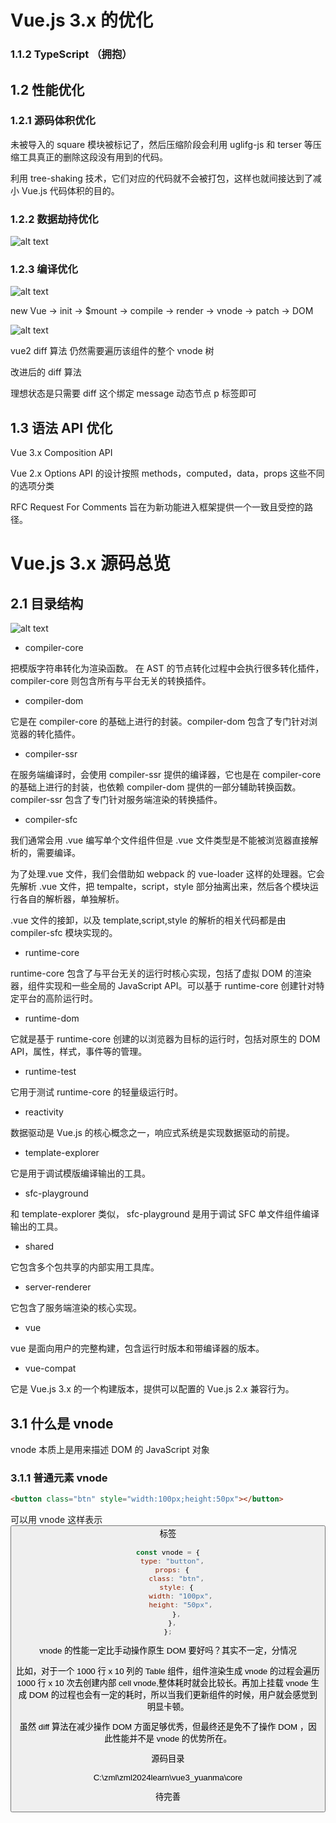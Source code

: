# Vue.js 3.x 的优化

### 1.1.2 TypeScript （拥抱）

## 1.2 性能优化

### 1.2.1 源码体积优化

未被导入的 square 模块被标记了，然后压缩阶段会利用 uglifg-js 和 terser 等压缩工具真正的删除这段没有用到的代码。

利用 tree-shaking 技术，它们对应的代码就不会被打包，这样也就间接达到了减小 Vue.js 代码体积的目的。

### 1.2.2 数据劫持优化

![alt text](image.png)

### 1.2.3 编译优化

![alt text](image-1.png)

new Vue -> init -> $mount -> compile -> render -> vnode -> patch -> DOM

![alt text](image-2.png)

vue2 diff 算法 仍然需要遍历该组件的整个 vnode 树

改进后的 diff 算法

理想状态是只需要 diff 这个绑定 message 动态节点 p 标签即可

## 1.3 语法 API 优化

Vue 3.x Composition API

Vue 2.x Options API 的设计按照 methods，computed，data，props 这些不同的选项分类

RFC Request For Comments 旨在为新功能进入框架提供一个一致且受控的路径。

# Vue.js 3.x 源码总览

## 2.1 目录结构

![alt text](image-3.png)

- compiler-core

把模版字符串转化为渲染函数。 在 AST 的节点转化过程中会执行很多转化插件，compiler-core 则包含所有与平台无关的转换插件。

- compiler-dom

它是在 compiler-core 的基础上进行的封装。compiler-dom 包含了专门针对浏览器的转化插件。

- compiler-ssr

在服务端编译时，会使用 compiler-ssr 提供的编译器，它也是在 compiler-core 的基础上进行的封装，也依赖 compiler-dom 提供的一部分辅助转换函数。 compiler-ssr 包含了专门针对服务端渲染的转换插件。

- compiler-sfc

我们通常会用 .vue 编写单个文件组件但是 .vue 文件类型是不能被浏览器直接解析的，需要编译。

为了处理.vue 文件，我们会借助如 webpack 的 vue-loader 这样的处理器。它会先解析 .vue 文件，把 tempalte，script，style 部分抽离出来，然后各个模块运行各自的解析器，单独解析。

.vue 文件的接卸，以及 template,script,style 的解析的相关代码都是由 compiler-sfc 模块实现的。

- runtime-core

runtime-core 包含了与平台无关的运行时核心实现，包括了虚拟 DOM 的渲染器，组件实现和一些全局的 JavaScript API。可以基于 runtime-core 创建针对特定平台的高阶运行时。

- runtime-dom

它就是基于 runtime-core 创建的以浏览器为目标的运行时，包括对原生的 DOM API，属性，样式，事件等的管理。

- runtime-test

它用于测试 runtime-core 的轻量级运行时。

- reactivity

数据驱动是 Vue.js 的核心概念之一，响应式系统是实现数据驱动的前提。

- template-explorer

它是用于调试模版编译输出的工具。

- sfc-playground

和 template-explorer 类似， sfc-playground 是用于调试 SFC 单文件组件编译输出的工具。

- shared

它包含多个包共享的内部实用工具库。

- server-renderer

它包含了服务端渲染的核心实现。

- vue

vue 是面向用户的完整构建，包含运行时版本和带编译器的版本。

- vue-compat

它是 Vue.js 3.x 的一个构建版本，提供可以配置的 Vue.js 2.x 兼容行为。

## 3.1 什么是 vnode

vnode 本质上是用来描述 DOM 的 JavaScript 对象

### 3.1.1 普通元素 vnode

```html
<button class="btn" style="width:100px;height:50px"></button>
```

可以用 vnode 这样表示 <button> 标签

```js
const vnode = {
  type: "button",
  props: {
    class: "btn",
    style: {
      width: "100px",
      height: "50px",
    },
  },
};
```

vnode 的性能一定比手动操作原生 DOM 要好吗？其实不一定，分情况

比如，对于一个 1000 行 x 10 列的 Table 组件，组件渲染生成 vnode 的过程会遍历 1000 行 x 10 次去创建内部 cell vnode,整体耗时就会比较长。再加上挂载 vnode 生成 DOM 的过程也会有一定的耗时，所以当我们更新组件的时候，用户就会感觉到明显卡顿。

虽然 diff 算法在减少操作 DOM 方面足够优秀，但最终还是免不了操作 DOM ，因此性能并不是 vnode 的优势所在。

源码目录

C:\zml\zml2024learn\vue3_yuanma\core

待完善
